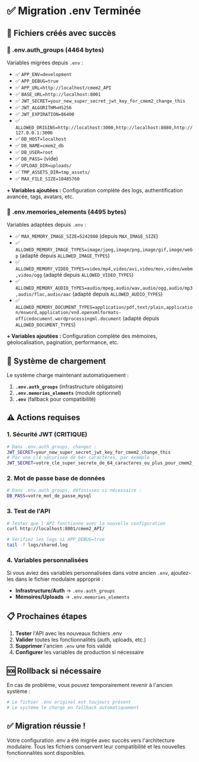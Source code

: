 # ✅ Migration .env Terminée

## 🎯 **Fichiers créés avec succès**

### **🔐 .env.auth_groups (4464 bytes)**
Variables migrées depuis `.env` :
- ✅ `APP_ENV=development`
- ✅ `APP_DEBUG=true`
- ✅ `APP_URL=http://localhost/cmem2_API`
- ✅ `BASE_URL=http://localhost:8001`
- ✅ `JWT_SECRET=your_new_super_secret_jwt_key_for_cmem2_change_this`
- ✅ `JWT_ALGORITHM=HS256`
- ✅ `JWT_EXPIRATION=86400`
- ✅ `ALLOWED_ORIGINS=http://localhost:3000,http://localhost:8080,http://127.0.0.1:3000`
- ✅ `DB_HOST=localhost`
- ✅ `DB_NAME=cmem2_db`
- ✅ `DB_USER=root`
- ✅ `DB_PASS=` (vide)
- ✅ `UPLOAD_DIR=uploads/`
- ✅ `TMP_ASSETS_DIR=tmp_assets/`
- ✅ `MAX_FILE_SIZE=10485760`

**+ Variables ajoutées :** Configuration complète des logs, authentification avancée, tags, avatars, etc.

### **💾 .env.memories_elements (4495 bytes)**
Variables adaptées depuis `.env` :
- ✅ `MAX_MEMORY_IMAGE_SIZE=5242880` (depuis `MAX_IMAGE_SIZE`)
- ✅ `ALLOWED_MEMORY_IMAGE_TYPES=image/jpeg,image/png,image/gif,image/webp` (adapté depuis `ALLOWED_IMAGE_TYPES`)
- ✅ `ALLOWED_MEMORY_VIDEO_TYPES=video/mp4,video/avi,video/mov,video/webm,video/ogg` (adapté depuis `ALLOWED_VIDEO_TYPES`)
- ✅ `ALLOWED_MEMORY_AUDIO_TYPES=audio/mpeg,audio/wav,audio/ogg,audio/mp3,audio/flac,audio/aac` (adapté depuis `ALLOWED_AUDIO_TYPES`)
- ✅ `ALLOWED_MEMORY_DOCUMENT_TYPES=application/pdf,text/plain,application/msword,application/vnd.openxmlformats-officedocument.wordprocessingml.document` (adapté depuis `ALLOWED_DOCUMENT_TYPES`)

**+ Variables ajoutées :** Configuration complète des mémoires, géolocalisation, pagination, performance, etc.

## 🔄 **Système de chargement**

Le système charge maintenant automatiquement :
1. **`.env.auth_groups`** (infrastructure obligatoire)
2. **`.env.memories_elements`** (module optionnel)
3. **`.env`** (fallback pour compatibilité)

## ⚠️ **Actions requises**

### **1. Sécurité JWT (CRITIQUE)**
```bash
# Dans .env.auth_groups, changez :
JWT_SECRET=your_new_super_secret_jwt_key_for_cmem2_change_this
# Par une clé sécurisée de 64+ caractères, par exemple :
JWT_SECRET=votre_cle_super_secrete_de_64_caracteres_ou_plus_pour_cmem2_production_xyz123
```

### **2. Mot de passe base de données**
```bash
# Dans .env.auth_groups, définissez si nécessaire :
DB_PASS=votre_mot_de_passe_mysql
```

### **3. Test de l'API**
```bash
# Testez que l'API fonctionne avec la nouvelle configuration
curl http://localhost:8001/cmem2_API/

# Vérifiez les logs si APP_DEBUG=true
tail -f logs/shared.log
```

### **4. Variables personnalisées**
Si vous aviez des variables personnalisées dans votre ancien `.env`, ajoutez-les dans le fichier modulaire approprié :
- **Infrastructure/Auth** → `.env.auth_groups`
- **Mémoires/Uploads** → `.env.memories_elements`

## 📋 **Prochaines étapes**

1. **Tester** l'API avec les nouveaux fichiers .env
2. **Valider** toutes les fonctionnalités (auth, uploads, etc.)
3. **Supprimer** l'ancien `.env` une fois validé
4. **Configurer** les variables de production si nécessaire

## 🆘 **Rollback si nécessaire**

En cas de problème, vous pouvez temporairement revenir à l'ancien système :
```bash
# Le fichier .env original est toujours présent
# Le système le charge en fallback automatiquement
```

## ✅ **Migration réussie !**

Votre configuration .env a été migrée avec succès vers l'architecture modulaire. Tous les fichiers conservent leur compatibilité et les nouvelles fonctionnalités sont disponibles.